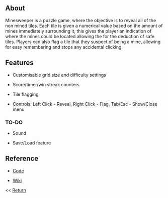 ## About
Minesweeper is a puzzle game, where the objective is to reveal all of the non mined tiles. Each tile is given a numerical value based on the amount of mines immediately surrounding it, this gives the player an indication of where the mines could be located allowing the for the deduction of safe tiles. Players can also flag a tile that they suspect of being a mine, allowing for easy remembering and stops any accidental clicking.

## Features
+ Customisable grid size and difficulty settings

+ Score/timer/win streak counters

+ Tile flagging

+ Controls: Left Click - Reveal, Right Click - Flag, Tab/Esc - Show/Close menu


### TO-DO
+ Sound

+ Save/Load feature

## Reference
- [Code](https://github.com/chriswestwood/Minesweep)

- [Wiki](https://en.wikipedia.org/wiki/Minesweeper_(video_game))


<< [Return](https://chriswestwood.github.io/)
